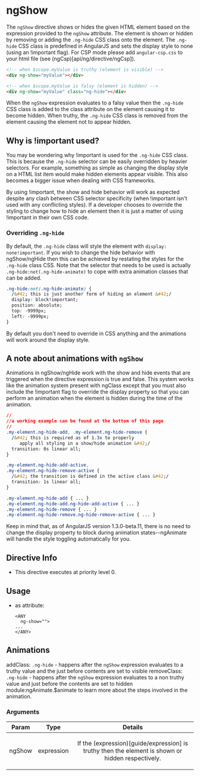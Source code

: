



# ngShow








The `ngShow` directive shows or hides the given HTML element based on the expression
provided to the `ngShow` attribute. The element is shown or hidden by removing or adding
the `.ng-hide` CSS class onto the element. The `.ng-hide` CSS class is predefined
in AngularJS and sets the display style to none (using an !important flag).
For CSP mode please add `angular-csp.css` to your html file (see (ngCsp)[api/ng/directive/ngCsp]).

```html
<!-- when $scope.myValue is truthy (element is visible) -->
<div ng-show="myValue"></div>

<!-- when $scope.myValue is falsy (element is hidden) -->
<div ng-show="myValue" class="ng-hide"></div>
```

When the `ngShow` expression evaluates to a falsy value then the `.ng-hide` CSS class is added to the class
attribute on the element causing it to become hidden. When truthy, the `.ng-hide` CSS class is removed
from the element causing the element not to appear hidden.

## Why is !important used?

You may be wondering why !important is used for the `.ng-hide` CSS class. This is because the `.ng-hide` selector
can be easily overridden by heavier selectors. For example, something as simple
as changing the display style on a HTML list item would make hidden elements appear visible.
This also becomes a bigger issue when dealing with CSS frameworks.

By using !important, the show and hide behavior will work as expected despite any clash between CSS selector
specificity (when !important isn't used with any conflicting styles). If a developer chooses to override the
styling to change how to hide an element then it is just a matter of using !important in their own CSS code.

### Overriding `.ng-hide`

By default, the `.ng-hide` class will style the element with `display: none!important`. If you wish to change
the hide behavior with ngShow/ngHide then this can be achieved by restating the styles for the `.ng-hide`
class CSS. Note that the selector that needs to be used is actually `.ng-hide:not(.ng-hide-animate)` to cope
with extra animation classes that can be added.

```css
.ng-hide:not(.ng-hide-animate) {
  /&#42; this is just another form of hiding an element &#42;/
  display: block!important;
  position: absolute;
  top: -9999px;
  left: -9999px;
}
```

By default you don't need to override in CSS anything and the animations will work around the display style.

## A note about animations with `ngShow`

Animations in ngShow/ngHide work with the show and hide events that are triggered when the directive expression
is true and false. This system works like the animation system present with ngClass except that
you must also include the !important flag to override the display property
so that you can perform an animation when the element is hidden during the time of the animation.

```css
//
//a working example can be found at the bottom of this page
//
.my-element.ng-hide-add, .my-element.ng-hide-remove {
  /&#42; this is required as of 1.3x to properly
     apply all styling in a show/hide animation &#42;/
  transition: 0s linear all;
}

.my-element.ng-hide-add-active,
.my-element.ng-hide-remove-active {
  /&#42; the transition is defined in the active class &#42;/
  transition: 1s linear all;
}

.my-element.ng-hide-add { ... }
.my-element.ng-hide-add.ng-hide-add-active { ... }
.my-element.ng-hide-remove { ... }
.my-element.ng-hide-remove.ng-hide-remove-active { ... }
```

Keep in mind that, as of AngularJS version 1.3.0-beta.11, there is no need to change the display
property to block during animation states--ngAnimate will handle the style toggling automatically for you.








## Directive Info


* This directive executes at priority level 0.


## Usage



* as attribute:
    ```
    <ANY
      ng-show="">
    ...
    </ANY>
    ```



## Animations
addClass: `.ng-hide` - happens after the `ngShow` expression evaluates to a truthy value and the just before contents are set to visible
removeClass: `.ng-hide` - happens after the `ngShow` expression evaluates to a non truthy value and just before the contents are set to hidden
module:ngAnimate.$animate to learn more about the steps involved in the animation.

### Arguments

| Param | Type | Details |
| :--: | :--: | :--: |
| ngShow | expression | <p>If the (expression)[guide/expression] is truthy then the element is shown or hidden respectively.</p>  |




